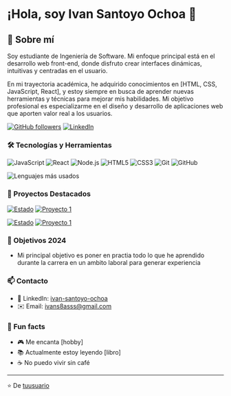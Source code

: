 # ¡Hola, soy Ivan Santoyo Ochoa 👋

## 🚀 Sobre mí
Soy estudiante de Ingeniería de Software. Mi enfoque principal está en el desarrollo web front-end, donde disfruto crear interfaces dinámicas, intuitivas y centradas en el usuario. 

En mi trayectoria académica, he adquirido conocimientos en [HTML, CSS, JavaScript, React], y estoy siempre en busca de aprender nuevas herramientas y técnicas para mejorar mis habilidades. Mi objetivo profesional es especializarme en el diseño y desarrollo de aplicaciones web que aporten valor real a los usuarios.

[![GitHub followers](https://img.shields.io/github/followers/Ivan-8a?label=Follow&style=social)](https://github.com/Ivan-8a)
[![LinkedIn](https://img.shields.io/badge/-LinkedIn-blue?style=flat-square&logo=Linkedin&logoColor=white&link=https://www.linkedin.com/in/tuusuario/)](https://www.linkedin.com/in/tuusuario/)

### 🛠️ Tecnologías y Herramientas

![JavaScript](https://img.shields.io/badge/-JavaScript-black?style=flat-square&logo=javascript)
![React](https://img.shields.io/badge/-React-black?style=flat-square&logo=react)
![Node.js](https://img.shields.io/badge/-Node.js-black?style=flat-square&logo=Node.js)
![HTML5](https://img.shields.io/badge/-HTML5-black?style=flat-square&logo=html5)
![CSS3](https://img.shields.io/badge/-CSS3-black?style=flat-square&logo=css3)
![Git](https://img.shields.io/badge/-Git-black?style=flat-square&logo=git)
![GitHub](https://img.shields.io/badge/-GitHub-black?style=flat-square&logo=github)


![Lenguajes más usados](https://github-readme-stats.vercel.app/api/top-langs/?username=Ivan-8a&layout=compact&theme=radical)

### 🌟 Proyectos Destacados
[![Estado](https://img.shields.io/badge/Estado-Terminado-success)](https://github.com/Ivan-8a/PWA-React-Todolist) 
[![Proyecto 1](https://github-readme-stats.vercel.app/api/pin/?username=Ivan-8a&repo=PWA-React-Todolist&theme=radical)](https://pwa-react-todolist.vercel.app/)

[![Estado](https://img.shields.io/badge/Estado-En_desarrollo-yellow)](https://github.com/Ivan-8a/PWA-React-Todolist) 
[![Proyecto 1](https://github-readme-stats.vercel.app/api/pin/?username=Ivan-8a&repo=generador-de-plantillas&theme=radical)](https://github.com/Ivan-8a/generador-de-plantillas) 

### 🎯 Objetivos 2024
- Mi principal objetivo es poner en practia todo lo que he aprendido durante la carrera en un ambito laboral para generar experiencia

### 📫 Contacto

- 💼 LinkedIn: [ivan-santoyo-ochoa](www.linkedin.com/in/ivan-santoyo-ochoa)
- ✉️ Email: [ivans8asss@gmail.com](mailto:ivans8asss@gmail.com)

### 👾 Fun facts
- 🎮 Me encanta [hobby]
- 📚 Actualmente estoy leyendo [libro]
- ☕ No puedo vivir sin café

---
⭐️ De [tuusuario](https://github.com/tuusuario)
